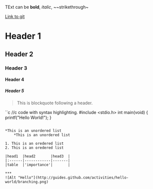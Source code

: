 TExt can be **bold**, _italic_, ~~strikethrough~

[Link to git](http://github.com)

# Header 1
## Header 2
### Header 3
#### Header 4
##### Header 5

> This is blockquote following a header.

``c
//c code with syntax highlighting.
#include <stdio.h>
int main(void) {
	printf("Hello World!");
}
```

*This is an unordered list
	*This is an unordered list

1. This is an oredered list
2. This is an oredered list

|head1  |head2       |head3  |
|:------|------------|-------|
|table  |'importance'|       |

***
![Alt "Hello"](http://guides.github.com/activities/hello-world/branching.png)
